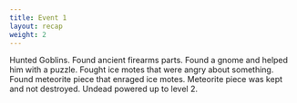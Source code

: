 ```yaml
---
title: Event 1
layout: recap
weight: 2
---
```


Hunted Goblins. Found ancient firearms parts. Found a gnome and helped him with a puzzle. Fought ice motes that were angry about something. Found meteorite piece that enraged ice motes. Meteorite piece was kept and not destroyed. Undead powered up to level 2. 

